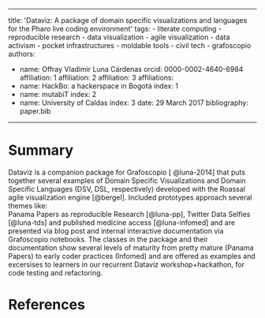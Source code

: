   ---
  title: 'Dataviz: A package of domain specific visualizations and languages for the Pharo live coding environment'
  tags:
    - literate computing
    - reproducible research
    - data visualization
    - agile visualization
    - data activism
    - pocket infrastructures
    - moldable tools
    - civil tech
    - grafoscopio
  authors:
   - name: Offray Vladimir Luna Cárdenas
     orcid: 0000-0002-4640-6984
     affiliation: 1
     affiliation: 2
     affiliation: 3
  affiliations:
   - name: HackBo: a hackerspace in Bogotá
     index: 1
   - name: mutabiT
     index: 2
  - name: University of Caldas
     index: 3
  date: 29 March 2017
  bibliography: paper.bib
  ---

  # Summary

  Dataviz is a companion package for Grafoscopio [ @luna-2014] that puts together several examples of Domain
  Specific Visualizations and Domain Specific Languages (DSV, DSL, respectively) developed with the Roassal
  agile visualization engine [@bergel].
  Included prototypes approach several themes like:  
  Panama Papers as reproducible Research [@luna-pp], Twitter Data Selfies [@luna-tds]
  and published medicine access [@luna-infomed] and are presented via blog post and internal 
  interactive documentation via Grafoscopio notebooks.
  The classes in the package and their documentation show several levels of maturity from pretty mature 
  (Panama Papers) to early coder practices (Infomed) and are offered as examples and excersises to learners in our
  recurrent Dataviz workshop+hackathon, for code testing and refactoring.
  
  
  

  # References


